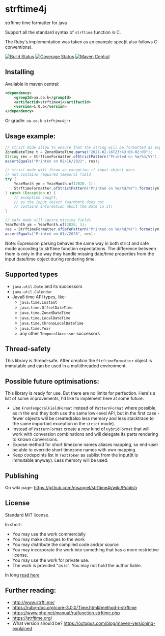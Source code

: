 # strftime4j
strftime time formatter for java

Support all the standard syntax of `strftime` function in C.

The Ruby's implementation was taken as an example spec(it also follows C conventions).

[![Build Status](https://travis-ci.com/msangel/strftime4j.svg?branch=master)](https://travis-ci.com/msangel/strftime4j)
[![Coverage Status](https://coveralls.io/repos/github/msangel/strftime4j/badge.svg?branch=master)](https://coveralls.io/github/msangel/strftime4j?branch=master) [![Maven Central](https://img.shields.io/maven-central/v/ua.co.k/strftime4j.svg?label=Maven%20Central)](https://central.sonatype.com/search?q=ua.co.k%3Astrftime4j)

## Installing
Available in maven central:
```xml
<dependency>
    <groupId>ua.co.k</groupId>
    <artifactId>strftime4j</artifactId>
    <version>1.0.6</version>
</dependency>
```
Or gradle:
`ua.co.k:strftime4j:+`

## Usage example:
```java
// strict mode allow to ensure that the string will be formatted as expected:
ZonedDateTime t = ZonedDateTime.parse("2021-02-16T23:43:00-02:00");
String res = StrftimeFormatter.ofStrictPattern("Printed on %m/%d/%Y").format(t);
assertEquals("Printed on 02/16/2021", res);

// strict mode will throw an exception if input object does 
// not contains required temporal field
try {
    YearMonth ym = YearMonth.of(2020, 1);
    StrftimeFormatter.ofStrictPattern("Printed on %m/%d/%Y").format(ym);
} catch (Exception e) {
    // exception caught, 
    // as the input object YearMonth does not 
    // contains information about the Date in it!
}

// safe mode will ignore missing fields
YearMonth ym = YearMonth.of(2020, 1);
res = StrftimeFormatter.ofSafePattern("Printed on %m/%d/%Y").format(ym);
assertEquals("Printed on 01//2020", res);
```
Note:
Expression parsing behaves the same way in both strict and safe mode according to strftime function expectations. The difference between them is only in the way they handle missing date/time properties from the input date/time object during rendering time.


## Supported types
* `java.util.Date` and its successors
* `java.util.Calendar`
* Java8 time API types, like:
    * `java.time.Instant`
    * `java.time.OffsetDateTime`
    * `java.time.ZonedDateTime`
    * `java.time.LocalDateTime`
    * `java.time.ChronoLocalDateTime`
    * `java.time.Year`
    * any other `TemporalAccessor` successors


## Thread-safety
This library is thread-safe. 
After creation the `StrftimeFormatter` object is immutable and can be used in a multithreaded environment. 

## Possible future optimisations:
This library is ready for use.
But there are no limits for perfection.
Here's a list of some improvements, I'd like to implement here at some future:

* Use `FromTemporalFieldFormat` instead of `PatternFormat` where possible, as in the end they both use the same low-level API, but in the first case - fewer objects will be created(also less memory and less stacktrace to the same important exception in the `strict` mode).
* Instead of `PatternFormat` create a new kind of `HybridFormat` that will work with conversion combinations and will delegate its parts rendering to known conversions.
* Expose method for short timezone names aliases mapping, so end-user be able to override short timezone names with own mapping.
* Keep codepoints list in `TextToken` as sublist from the input(it is immutable anyway). Less memory will be used.
## Publishing
On wiki page: https://github.com/msangel/strftime4j/wiki/Publish

## License
Standard MIT license.

In short:
* You may use the work commercially
* You may make changes to the work
* You may distribute the compiled code and/or source
* You may incorporate the work into something that has a more restrictive license.
* You may use the work for private use.
* The work is provided "as is". You may not hold the author liable.

In long [read here](https://github.com/msangel/strftime4j/blob/master/LICENSE)

## Further reading:
* http://www.strfti.me/
* https://ruby-doc.org/core-3.0.0/Time.html#method-i-strftime
* https://www.php.net/manual/ru/function.strftime.php
* https://strftime.org/
* What version should be? https://octopus.com/blog/maven-versioning-explained
